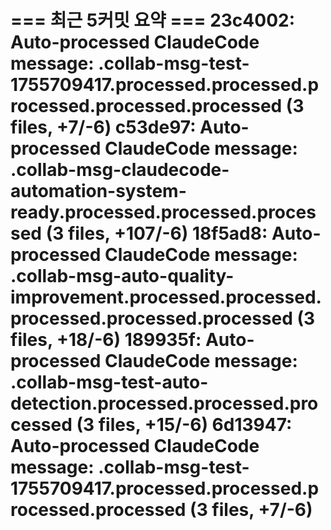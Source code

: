 === 최근 5커밋 요약 ===
23c4002: Auto-processed ClaudeCode message: .collab-msg-test-1755709417.processed.processed.processed.processed.processed (3 files, +7/-6)
c53de97: Auto-processed ClaudeCode message: .collab-msg-claudecode-automation-system-ready.processed.processed.processed (3 files, +107/-6)
18f5ad8: Auto-processed ClaudeCode message: .collab-msg-auto-quality-improvement.processed.processed.processed.processed.processed (3 files, +18/-6)
189935f: Auto-processed ClaudeCode message: .collab-msg-test-auto-detection.processed.processed.processed (3 files, +15/-6)
6d13947: Auto-processed ClaudeCode message: .collab-msg-test-1755709417.processed.processed.processed.processed (3 files, +7/-6)
=======================
